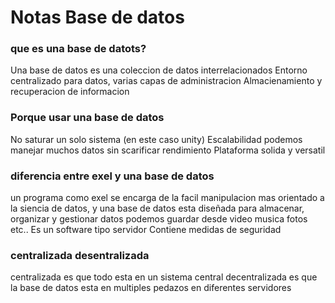 # **Notas Base de datos**
### **que es una base de datots?**
Una base de datos es una coleccion de datos interrelacionados
Entorno centralizado para datos, varias capas de administracion
Almacienamiento y recuperacion de informacion

### **Porque usar una base de datos**
No saturar un solo sistema (en este caso unity)
Escalabilidad
podemos manejar muchos datos sin scarificar rendimiento
Plataforma solida y versatil

### **diferencia entre exel y una base de datos**
un programa como exel se encarga de la facil manipulacion mas orientado a la siencia de datos, y una base de datos esta diseñada para almacenar, organizar y gestionar datos podemos guardar desde video musica fotos etc..
Es un software tipo servidor 
Contiene medidas de seguridad 
### **centralizada desentralizada**
centralizada es que todo esta en un sistema central
decentralizada es que la base de datos esta en multiples pedazos en diferentes servidores







